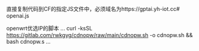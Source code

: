 直接复制代码到CF的指定JS文件中，必须域名为https://gptai.yh-iot.cc# openai.js

openwrt优选IP的脚本 
...
curl -ksSL https://gitlab.com/rwkgyg/cdnopw/raw/main/cdnopw.sh -o cdnopw.sh && bash cdnopw.s
...
